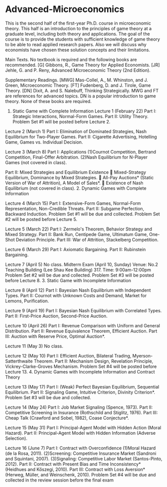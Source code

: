 # Advanced-Microeconomics
This is the second half of the first-year Ph.D. course in microeconomic theory. 
This half is an introduction to the principles of game theory at a graduate level, including both 
theory and applications.
The goal of the course is to provide the students with sufficient knowledge of game theory to 
be able to read applied research papers. Also we will discuss why economists have chosen these 
solution concepts and their limitations.

Main Texts. No textbook is required and the following books are recommended.
[G] Gibbons, R., Game Theory for Applied Economists.
[JR] Jehle, G. and P. Reny, Advanced Microeconomic Theory (2nd Edition).

Supplementary Readings.
[MWG] Mas-Collel, A., M. Whinston, and J. Green, Microeconomic Theory.
[FT] Fudenberg, D. and J. Tirole, Game Theory.
[DN] Dixit, A. and S. Nalebuff, Thinking Strategically.
MWG and FT are references for advanced topics. DN is a popular introduction to game theory. 
None of these books are required.

1. Static Game with Complete Information
Lecture 1 (February 22)
Part I: Strategic Interactions, Normal-Form Games.
Part II: Utility Theory.
Problem Set #1 will be posted before Lecture 2.

Lecture 2 (March 1)
Part I: Elimination of Dominated Strategies, Nash Equilibrium for Two-Player Games.
Part II: Cigarette Advertising, Hotelling Game, Games vs. Individual Decision.

Lecture 3 (March 8)
Part I: Applications
 (1)Cournot Competition, Bertrand Competition, Final-Offer Arbitration.
 (2)Nash Equilibrium for N-Player Games (not covered in class).
 
Part II: Mixed Strategies and Equilibrium Existence
 Mixed-Strategy Equilibrium, Dominance by Mixed Strategies.
 All-Pay Auctions* (Static Version of War of Attrition), A Model of Sales*.
 Existence of Nash Equilibrium (not covered in class).
2. Dynamic Games with Complete Information

Lecture 4 (March 15)
Part I: Extensive-Form Games, Normal-Form Representation, Non-Credible Threats.
Part II: Subgame Perfection, Backward Induction.
Problem Set #1 will be due and collected.
Problem Set #2 will be posted before Lecture 5.

Lecture 5 (March 22)
Part I: Zermelo's Theorem, Behavior Strategy and Mixed Strategy.
Part II: Bank Run, Centipede Game, Ultimatum Game, One-Shot Deviation Principle.
Part III: War of Attrition, Stackelberg Competition.

Lecture 6 (March 29)
Part I: Axiomatic Bargaining.
Part II: Rubinstein Bargaining.

Lecture 7 (April 5)
No class.
Midterm Exam (April 10, Sunday)
Venue: No.2 Teaching Building (Lee Shau Kee Building) 317.
Time: 9:00am-12:00pm
Problem Set #2 will be due and collected.
Problem Set #3 will be posted before Lecture 8.
3. Static Game with Incomplete Information

Lecture 8 (April 12)
Part I: Bayesian Nash Equilibrium with Independent Types.
Part II: Cournot with Unknown Costs and Demand, Market for Lemons, Purification.

Lecture 9 (April 19)
Part I: Bayesian Nash Equilibrium with Correlated Types.
Part II: First-Price Auction, Second-Price Auction.

Lecture 10 (April 26)
Part I: Revenue Comparison with Uniform and General Distribution.
Part II: Revenue Equivalence Theorem, Efficient Auction.
Part III: Auction with Reserve Price, Optimal Auction*.

Lecture 11 (May 3)
No class.

Lecture 12 (May 10)
Part I: Efficient Auction, Bilateral Trading, Myerson-Satterthwaite Theorem.
Part II: Mechanism Design, Revelation Principle, Vickrey-Clarke-Groves Mechanism.
Problem Set #4 will be posted before Lecture 13.
4. Dynamic Games with Incomplete Information and Contract Theory

Lecture 13 (May 17)
Part I: (Weak) Perfect Bayesian Equilibrium, Sequential Equilibrium.
Part II: Signaling Game, Intuitive Criterion, Divinity Criterion*.
Problem Set #3 will be due and collected.

Lecture 14 (May 24)
Part I: Job Market Signaling (Spence, 1973).
Part II: Competitive Screening in Insurance (Rothschild and Stiglitz, 1976).
Part III: Cheap Talk (Crawford and Sobel, 1982), Coase Conjecture*.

Lecture 15 (May 31)
Part I: Principal-Agent Model with Hidden Action (Moral Hazard).
Part II: Principal-Agent Model with Hidden Information (Adverse Selection).

Lecture 16 (June 7)
Part I: Contract with Overconfidence
 (1)Moral Hazard (de la Rosa, 2011).
 (2)Screening: Competitive Insurance Market (Sandroni and Squintani, 2007).
 (3)Signaling: Competitive Labor Market (Santos-Pinto, 2012).
Part II: Contract with Present Bias and Time Inconsistency* (Heidhues and Kőszegi, 2010).
Part III: Contract with Loss Aversion* (Herweg, Müller, and Weinschenk, 2010).
Problem Set #4 will be due and collected in the review session before the final exam
